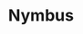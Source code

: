 ---
blog: https://medium.com/niche-banking
facebook: https://facebook.com/nymbuscorebanking
linkedin: https://linkedin.com/company/nymbus
logohandle: nymbus
sort: nymbus
title: Nymbus
twitter: https://x.com/NymbusCore
website: https://www.nymbus.com/
---